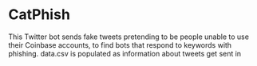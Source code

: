 # CatPhish
This Twitter bot sends fake tweets pretending to be people unable to use their Coinbase accounts, to find bots that respond to keywords with phishing.
data.csv is populated as information about tweets get sent in
